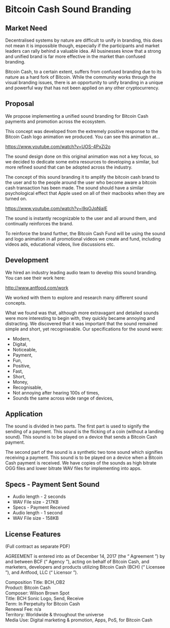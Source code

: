 
# Bitcoin Cash Sound Branding
## Market Need
Decentralised systems by nature are difficult to unify in branding, this does not
mean it is impossible though, especially if the participants and market leaders
can rally behind a valuable idea. All businesses know that a strong and unified
brand is far more effective in the market than confused branding.  

Bitcoin Cash, to a certain extent, suffers from confused branding due to its nature as a hard fork of Bitcoin. While the community works through the visual branding issues, there is an opportunity to unify branding in a unique and powerful way that has not been applied on any other cryptocurrency.  

## Proposal

We propose implementing a unified sound branding for Bitcoin Cash payments and promotion across the ecosystem.  

This concept was developed from the extremely positive response to the Bitcoin Cash logo animation we produced. You can see this animation at...  

https://www.youtube.com/watch?v=UOS-4PxZi2o  

The sound design done on this original animation was not a key focus, so we decided to dedicate some extra resources to developing a similar, but more refined sound that can be adopted across the industry.  

The concept of this sound branding it to amplify the bitcoin cash brand to the user and to the people around the user who become aware a bitcoin cash transaction has been made. The sound should have a similar psychological effect that Apple used on all of their macbooks when they are turned on.  

https://www.youtube.com/watch?v=i9qOJqNjalE  


The sound is instantly recognizable to the user and all around them, and continually reinforces the brand.  

To reinforce the brand further, the Bitcoin Cash Fund will be using the sound and logo animation in all promotional videos we create and fund, including videos ads, educational videos, live discussions etc.

## Development
We hired an industry leading audio team to develop this sound branding. You can see their work here:  

http://www.antfood.com/work  

We worked with them to explore and research many different sound concepts.  

What we found was that, although more extravagant and detailed sounds were more interesting to begin with, they quickly became annoying and distracting. We discovered that it was important that the sound remained simple and short, yet recogniseable. Our specifications for the sound were:  

- Modern,
- Digital,
- Noticeable,
- Payment,
- Fun,
- Positive,
- Fast,
- Short,
- Money,
- Recognisable,
- Not annoying after hearing 100s of times,
- Sounds the same across wide range of devices,
  
## Application
The sound is divided in two parts. The first part is used to signify the sending of a payment. This sound is the flicking of a coin (without a landing sound). This sound is to be played on a device that sends a Bitcoin Cash payment.  
  
The second part of the sound is a synthetic two tone sound which signifies receiving a payment. This sound is to be played on a device when a Bitcoin Cash payment is received. We have copies of the sounds as high bitrate OGG files and lower bitrate WAV files for implementing into apps.

## Specs - Payment Sent Sound
- Audio length - 2 seconds
- WAV File size - 217KB
- Specs - Payment Received
- Audio length - 1 second
- WAV File size - 158KB

## License Features
(Full contract as separate PDF)

AGREEMENT is entered into as of December 14, 2017 (the “ Agreement ”) by and
between BCF (“ Agency ”), acting on behalf of Bitcoin Cash, and marketers,
developers and products utilizing Bitcoin Cash (BCH) (“ Licensee ”), and Antfood,
LLC (“ Licensor ”).

Composition Title: BCH_OB2  
Product: Bitcoin Cash  
Composer: Wilson Brown Spot  
Title: BCH Sonic Logo, Send, Receive  
Term: In Perpetuity for Bitcoin Cash  
Renewal Fee: n/a  
Territory: Worldwide & throughout the universe  
Media Use: Digital marketing & promotion, Apps, PoS, for Bitcoin Cash  
